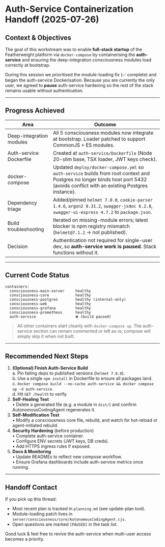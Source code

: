 # Auth-Service Containerization Handoff (2025-07-26)

## Context & Objectives
The goal of this workstream was to enable **full-stack startup** of the Featherweight platform via `docker-compose` by containerising the **auth-service** and ensuring the deep-integration consciousness modules load correctly at bootstrap.

During this session we prioritised the module-loading fix (✅ complete) and began the auth-service Dockerisation. Because you are currently the only user, we agreed to **pause** auth-service hardening so the rest of the stack remains usable without authentication.

---

## Progress Achieved
| Area | Outcome |
|------|---------|
| Deep-integration modules | All 5 consciousness modules now integrate at bootstrap. Loader patched to support CommonJS + ES modules. |
| Auth-service Dockerfile | Created at `auth-service/Dockerfile` (Node 20-slim base, TSX loader, JWT keys check). |
| docker-compose | Updated `deploy/docker-compose.yml` so `auth-service` builds from root context and Postgres no longer binds host port 5432 (avoids conflict with an existing Postgres instance). |
| Dependency triage | Added/pinned `helmet 7.0.0`, `cookie-parser 1.4.6`, `argon2 0.31.2`, `swagger-jsdoc 6.2.8`, `swagger-ui-express 4.7.2` to `package.json`. |
| Build troubleshooting | Iterated on missing-module errors; latest blocker is npm registry mismatch (`helmet@7.1.2` → not published). |
| Decision | Authentication not required for single-user dev, so **auth-service work is paused**. Stack functions without it. |

---

## Current Code Status
```
containers:
  consciousness-main-server     healthy
  consciousness-core            healthy
  consciousness-postgres        healthy (internal-only)
  consciousness-web             healthy
  consciousness-grafana         healthy
  consciousness-prometheus      healthy
  auth-service                  ❌ (build paused)
```

> All other containers start cleanly with `docker-compose up`. The auth-service section can remain commented or left as-is; compose will simply skip it when not built.

---

## Recommended Next Steps
1. **(Optional) Finish Auth-Service Build**  
   a. Pin failing deps to published versions (`helmet 7.0.0`).  
   b. Use a single `npm install` in Dockerfile to ensure all packages land.  
   c. `docker compose build --no-cache auth-service && docker compose up -d auth-service`.  
   d. Hit `GET /health` to verify.
2. **Self-Healing Test**  
   • Delete a generated file (e.g. a module in `dist/`) and confirm AutonomousCodingAgent regenerates it.
3. **Self-Modification Test**  
   • Modify a consciousness core file, rebuild, and watch for hot-reload or agent-initiated rebuild.
4. **Security Hardening** (before production)  
   • Complete auth-service container.  
   • Configure ENV secrets (JWT keys, DB creds).  
   • Add HTTPS ingress rules if exposed.
5. **Docs & Monitoring**  
   • Update READMEs to reflect new compose workflow.  
   • Ensure Grafana dashboards include auth-service metrics once running.

---

## Handoff Contact
If you pick up this thread:
* Most recent plan is tracked in `planning.md` (see update-plan tool).
* Module-loading patch lives in `server/consciousness/core/AutonomousCodingAgent.cjs`.
* Open questions are marked `[PAUSED]` in the task list.

Good luck & feel free to revive the auth-service when multi-user access becomes a priority.
